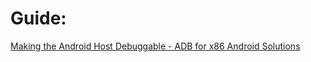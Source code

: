 # Guide:
[Making the Android Host Debuggable - ADB for x86 Android Solutions](https://projectceladon.github.io/celadon-documentation/tutorials/dbc.html)
